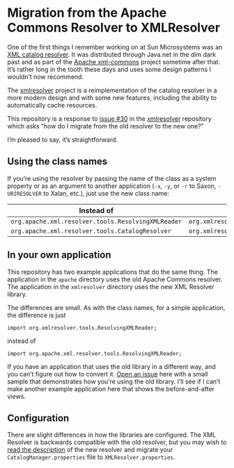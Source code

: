 # Migration from the Apache Commons Resolver to XMLResolver

One of the first things I remember working on at Sun Microsystems was an
[XML catalog resolver](https://en.wikipedia.org/wiki/XML_catalog).
It was distributed through Java.net in the dim dark past and as part
of the [Apache xml-commons](http://xerces.apache.org/xml-commons/)
project sometime after that. It’s rather long in the tooth these
days and uses some design patterns I wouldn’t now recommend.

The [xmlresolver](https://github.com/ndw/xmlresolver) project is a
reimplementation of the catalog resolver in a more modern design and
with some new features, including the ability to automatically cache
resources.

This repository is a response to [issue #30](https://github.com/ndw/xmlresolver/issues/30) in the
[xmlresolver](https://github.com/ndw/xmlresolver) repository which asks “how do I migrate
from the old resolver to the new one?”

I’m pleased to say, it’s straightforward.

## Using the class names

If you’re using the resolver by passing the name of the class as a
system property or as an argument to another application (`-x`, `-y`,
or `-r` to Saxon, `-URIRESOLVER` to Xalan, etc.), just use the new
class name:

<table>
<thead>
<tr>
<th>Instead of</th>
<th>Use</th>
</tr>
</thead>
<tbody>
<tr>
<td><code>org.apache.xml.resolver.tools.ResolvingXMLReader</code></td>
<td><code>org.xmlresolver.tools.ResolvingXMLReader</code></td>
</tr>
<tr>
<td><code>org.apache.xml.resolver.tools.CatalogResolver</code></td>
<td><code>org.xmlresolver.Resolver</code></td>
</tr>
</tbody>
</table>

## In your own application

This repository has two example applications that do the same thing. The application
in the `apache` directory uses the old Apache Commons resolver. The application in
the `xmlresolver` directory uses the new XML Resolver library.

The differences are small. As with the class names, for a simple application, the difference
is just

```
import org.xmlresolver.tools.ResolvingXMLReader;
```

instead of

```
import org.apache.xml.resolver.tools.ResolvingXMLReader;
```

If you have an application that uses the old library in a different
way, and you can’t figure out how to convert it. [Open an issue](https://github.com/ndw/resolver-migration/issues)
here with a small sample that demonstrates how you’re using the old library.
I’ll see if I can’t make another example application here that shows the before-and-after views.

## Configuration

There are slight differences in how the libraries are configured. The XML Resolver is backwards compatible
with the old resolver, but you may wish to [read the description](https://xmlresolver.org/) of the
new resolver and migrate your `CatalogManager.properties` file to `XMLResolver.properties`.
